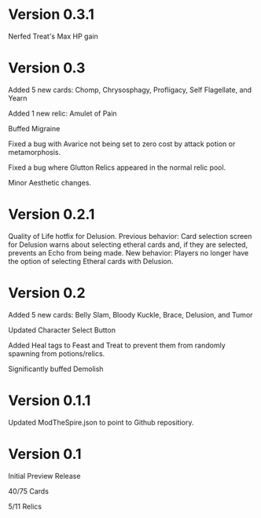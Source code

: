 # Version 0.3.1

Nerfed Treat's Max HP gain

# Version 0.3

Added 5 new cards: Chomp, Chrysosphagy, Profligacy, Self Flagellate, and Yearn

Added 1 new relic: Amulet of Pain

Buffed Migraine

Fixed a bug with Avarice not being set to zero cost by attack potion or metamorphosis.

Fixed a bug where Glutton Relics appeared in the normal relic pool.

Minor Aesthetic changes.

# Version 0.2.1

Quality of Life hotfix for Delusion. Previous behavior: Card selection screen for Delusion warns about selecting etheral cards and, if they are selected, prevents an Echo from being made. New behavior: Players no longer have the option of selecting Etheral cards with Delusion.

# Version 0.2

Added 5 new cards: Belly Slam, Bloody Kuckle, Brace, Delusion, and Tumor

Updated Character Select Button

Added Heal tags to Feast and Treat to prevent them from randomly spawning from potions/relics.

Significantly buffed Demolish

# Version 0.1.1

Updated ModTheSpire.json to point to Github repositiory.

# Version 0.1

Initial Preview Release

40/75 Cards

5/11 Relics
